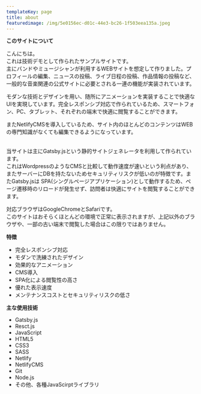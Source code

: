 ```yaml
---
templateKey: page
title: about
featuredimage: /img/5e0156ec-d01c-44e3-bc26-1f503eea135a.jpeg
---
```

**このサイトについて**

こんにちは。\
これは技術デモとして作られたサンプルサイトです。\
主にバンドやミュージシャンが利用するWEBサイトを想定して作りました。プロフィールの編集、ニュースの投稿、ライブ日程の投稿、作品情報の投稿など、一般的な音楽関連の公式サイトに必要とされる一連の機能が実装されています。

モダンな技術とデザインを用い、随所にアニメーションを実装することで快適なUIを実現しています。完全レスポンシブ対応で作られているため、スマートフォン、PC、タブレット、それぞれの端末で快適に閲覧することができます。

またNetlifyCMSを導入しているため、サイト内のほとんどのコンテンツはWEBの専門知識がなくても編集できるようになっています。

\
当サイトは主にGatsby.jsという静的サイトジェネレータを利用して作られています。\
これはWordpressのようなCMSと比較して動作速度が速いという利点があり、またサーバーにDBを持たないためセキュリティリスクが低いのが特徴です。またGatsby.jsは SPA(シングルページアプリケーション)として動作するため、ページ遷移時のリロードが発生せず、訪問者は快適にサイトを閲覧することができます。

対応ブラウザはGoogleChromeとSafariです。\
このサイトはおそらくほとんどの環境で正常に表示されますが、上記以外のブラウザや、一部の古い端末で閲覧した場合はこの限りではありません。

**特徴**

* 完全レスポンシブ対応
* モダンで洗練されたデザイン
* 効果的なアニメーション
* CMS導入
* SPA化による閲覧性の高さ
* 優れた表示速度
* メンテナンスコストとセキュリティリスクの低さ

**主な使用技術**

* Gatsby.js
* Resct.js
* JavaScript
* HTML5
* CSS3
* SASS
* Netlify
* NetlifyCMS
* Git
* Node.js
* その他、各種JavaScirptライブラリ
